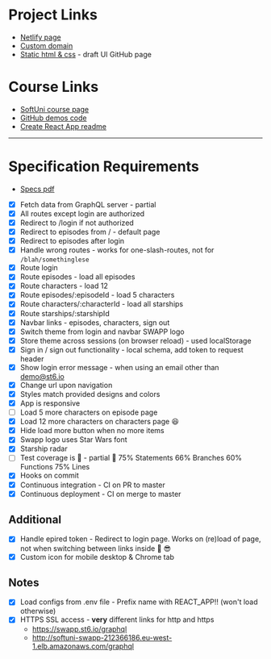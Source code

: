 
# Project Links
- [Netlify page](https://romantic-chandrasekhar-56245e.netlify.com/)
- [Custom domain](http://swapp-app-2019.ml/)
- [Static html & css](https://nhristova.github.io/softuni-react-2019-swapp/static/episodes) -  draft UI GitHub page

# Course Links
- [SoftUni course page](https://softuni.bg/trainings/2583/react-web-applications-masterclass-2019)
- [GitHub demos code](https://github.com/st6io/react-web-apps-master-class-course)
- [Create React App readme](readme-cra.md)

-----------------
# Specification Requirements

- [Specs pdf](CourseProjectAssignment.pdf)
- [x] Fetch data from GraphQL server - partial 
- [x] All routes except login are authorized
- [x] Redirect to /login if not authorized 
- [x] Redirect to episodes from / - default page
- [x] Redirect to episodes after login
- [x] Handle wrong routes - works for one-slash-routes, not for `/blah/somethinglese`
- [x] Route login
- [x] Route episodes - load all episodes
- [x] Route characters - load 12
- [x] Route episodes/:episodeId - load 5 characters
- [x] Route characters/:characterId - load all starships
- [x] Route starships/:starshipId
- [x] Navbar links - episodes, characters, sign out
- [x] Switch theme from login and navbar SWAPP logo
- [x] Store theme across sessions (on browser reload) - used localStorage
- [x] Sign in / sign out functionality - local schema, add token to request header
- [x] Show login error message - when using an email other than demo@st6.io
- [x] Change url upon navigation
- [x] Styles match provided designs and colors 
- [x] App is responsive 
- [ ] Load 5 more characters on episode page
- [x] Load 12 more characters on characters page :satisfied:
- [x] Hide load more button when no more items
- [x] Swapp logo uses Star Wars font 
- [x] Starship radar
- [ ] Test coverage is :100: - partial :seedling: 75% Statements  66% Branches  60% Functions  75% Lines  
- [x] Hooks on commit
- [x] Continuous integration - CI on PR to master
- [x] Continuous deployment - CI on merge to master

## Additional
- [x] Handle epired token - Redirect to login page. Works on (re)load of page, not when switching between links inside :purple_heart: :sunglasses:
- [x] Custom icon for mobile desktop & Chrome tab

## Notes
- [x] Load configs from .env file - Prefix name with REACT_APP!! (won't load otherwise)
- [x] HTTPS SSL access - **very** different links for http and https
  - https://swapp.st6.io/graphql
  - http://softuni-swapp-212366186.eu-west-1.elb.amazonaws.com/graphql
